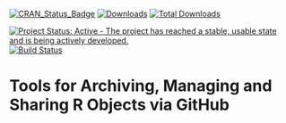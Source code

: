 [![CRAN_Status_Badge](http://www.r-pkg.org/badges/version/archivist.github)](http://cran.r-project.org/web/packages/archivist.github)
[![Downloads](http://cranlogs.r-pkg.org/badges/archivist.github)](http://cran.rstudio.com/package=archivist.github)
[![Total Downloads](http://cranlogs.r-pkg.org/badges/grand-total/archivist.github?color=orange)](http://cranlogs.r-pkg.org/badges/grand-total/archivist.github)

[![Project Status: Active - The project has reached a stable, usable state and is being actively developed.](http://www.repostatus.org/badges/latest/active.svg)](http://www.repostatus.org/#active)
[![Build Status](https://api.travis-ci.org/pbiecek/archivist.png)](https://travis-ci.org/MarcinKosinski/archivist.github)

Tools for Archiving, Managing and Sharing R Objects via GitHub
=====================================================
